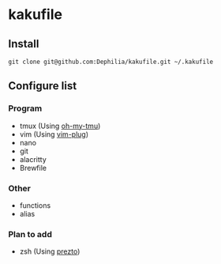 # kakufile

## Install
`git clone git@github.com:Dephilia/kakufile.git ~/.kakufile`

## Configure list

### Program

- tmux (Using [oh-my-tmu](https://github.com/gpakosz/.tmux))
- vim (Using [vim-plug](https://github.com/junegunn/vim-plug))
- nano
- git
- alacritty
- Brewfile

### Other

- functions
- alias

### Plan to add

- zsh (Using [prezto](https://github.com/sorin-ionescu/prezto))
